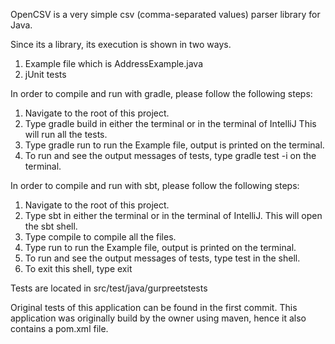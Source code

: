 OpenCSV is a very simple csv (comma-separated values) parser library for Java.

Since its a library, its execution is shown in two ways.
1. Example file which is AddressExample.java
2. jUnit tests

In order to compile and run with gradle, please follow the following steps:

1. Navigate to the root of this project.
2. Type gradle build in either the terminal or in the terminal of IntelliJ
This will run all the tests.
3. Type gradle run to run the Example file, output is printed on the terminal.
4. To run and see the output messages of tests, type gradle test -i on the terminal.

In order to compile and run with sbt, please follow the following steps:

1. Navigate to the root of this project.
2. Type sbt in either the terminal or in the terminal of IntelliJ.
This will open the sbt shell.
3. Type compile to compile all the files.
4. Type run to run the Example file, output is printed on the terminal.
5. To run and see the output messages of tests, type test in the shell.
6. To exit this shell, type exit

Tests are located in src/test/java/gurpreetstests

Original tests of this application can be found in the first commit.
This application was originally build by the owner using maven, hence it also contains a pom.xml file.